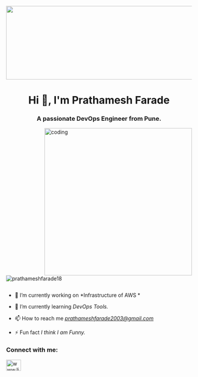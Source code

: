 <p align="center"> <img src="[https://cdna.artstation.com/p/assets/images/images/028/102/058/original/pixel-jeff-matrix-s.gif?1593487263](https://stock.adobe.com/images/businessman-holding-software-development-icon-global-structure-networking-and-data-integration-connection-cloud-computing-solutions-agile-development-service-tech-innovation-and-digital-network/790563302)" width="1000" height="200" /> </p>
<h1 align="center">Hi 👋, I'm Prathamesh Farade</h1>
<h3 align="center">A passionate DevOps Engineer from Pune.</h3>

<img align="right" alt="coding" width="400" src="https://user-images.githubusercontent.com/55389276/140866485-8fb1c876-9a8f-4d6a-98dc-08c4981eaf70.gif"> </img>

<p align="left"> <img src="https://komarev.com/ghpvc/?username=prathameshfarade18&label=Profile%20views&color=0e75b6&style=flat" alt="prathameshfarade18" /> </p>

<p align="left"> <a href="https://twitter.com/" target="blank"><img src="https://img.shields.io/twitter/follow/?logo=twitter&style=for-the-badge" alt="" /></a> </p>

- 🔭 I’m currently working on *Infrastructure of AWS *

- 🌱 I’m currently learning *DevOps Tools.*

- 📫 How to reach me *prathameshfarade2003@gmail.com*

- ⚡ Fun fact *I think I am Funny.*

<h3 align="left">Connect with me:</h3>
<p align="left">
<a href="https://linkedin.com/in/www.linkedin.com/in/prathamesh-farade-50567625b" target="blank"><img align="center" src="https://raw.githubusercontent.com/rahuldkjain/github-profile-readme-generator/master/src/images/icons/Social/linked-in-alt.svg" alt="www.linkedin.com/in/prathamesh-farade-50567625b" height="30" width="40" /></a>
</p>



